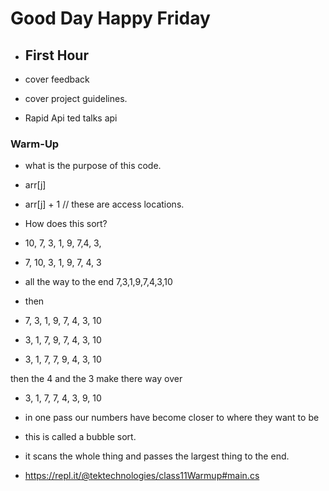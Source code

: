 # Good Day Happy Friday

- ## First Hour

- cover feedback
- cover project guidelines.
- Rapid Api ted talks api

### Warm-Up

- what is the purpose of this code.
- arr[j]
- arr[j] + 1 // these are access locations.
- How does this sort?

- 10, 7, 3, 1, 9, 7,4, 3,
- 7, 10, 3, 1, 9, 7, 4, 3
- all the way to the end 7,3,1,9,7,4,3,10
- then
- 7, 3, 1, 9, 7, 4, 3, 10
- 3, 1, 7, 9, 7, 4, 3, 10
- 3, 1, 7,  7, 9, 4, 3, 10

then the 4 and the 3 make there way over

- 3, 1, 7,  7, 4, 3, 9,  10
- in one pass our numbers have become closer to where they want to be
- this is called a bubble sort.
- it scans the whole thing and passes the largest thing to the end.

- <https://repl.it/@tektechnologies/class11Warmup#main.cs>

